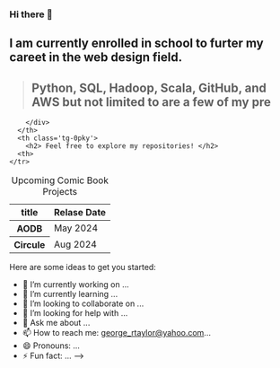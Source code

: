 ### Hi there 👋

## I am currently enrolled in school to furter my careet in the web design field.

> ## Python, SQL, Hadoop, Scala, GitHub, and AWS but not limited to are a few of my pre
<!--
**Georgetaylor79/Georgetaylor79** is a ✨ _special_ ✨ repository because its `README.md` (this file) appears on your GitHub profile.

<table class='tg'>
  <thead>
    <tr>
      <th class='tg-0pky'>
        <div class='center'>
          <blockquote class="twitter-tweet" data-partner="tweetdeck">
          <p lang="en" dir="ltr">Let me interpret ’Karma.’ in terms of Machine Learning. It is ”Garbage In-Garbage Out” 
          <a href="https://twitter.com/hashtag/The_Bharatha?src=hash&amp;ref_src=twsrc%5Etfw">#The_Bharatha</a> 
          <a href="https://twitter.com/hashtag/MachineLearning?src=hash&amp;ref_src=twsrc%5Etfw">#MachineLearning</a>
          </p>&mdash; Bharath-Kumar Shivakumar
          <a href="https://twitter.com/The_Bharatha/status/1280404901659652096?ref_src=twsrc%5Etfw"> @The_Bharatha</a>
          </blockquote> <!-- <script async src="https://platform.twitter.com/widgets.js" charset="utf-8"></script> -->
        </div>
      </th>
      <th class='tg-0pky'>
        <h2> Feel free to explore my repositories! </h2>
      <th>
    </tr>
  </thead>
</table>

<html>
<table>
    <caption>Upcoming Comic Book Projects</caption>
        <thead>
            <tr>
              <th scope="col">title</th>
              <th scope="col">Relase Date</th>
            </tr>
         </thead>
         <tbody>
             <tr>
               <th scope="row">AODB</th>
               <td>May 2024</td>
             </tr>
             <tr>
                <th scope="row">Circule</th>
                <td>Aug 2024</td>
             </tr>
          </tbody>
 </table>
 </html>
Here are some ideas to get you started:

- 🔭 I’m currently working on ...
- 🌱 I’m currently learning ...
- 👯 I’m looking to collaborate on ...
- 🤔 I’m looking for help with ...
- 💬 Ask me about ...
- 📫 How to reach me: george_rtaylor@yahoo.com...
- 😄 Pronouns: ...
- ⚡ Fun fact: ...
-->
